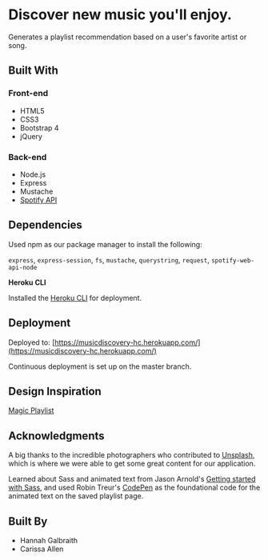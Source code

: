 # Discover new music you'll enjoy.

Generates a playlist recommendation based on a user's favorite artist or song.

## Built With
### Front-end
* HTML5
* CSS3
* Bootstrap 4
* jQuery
### Back-end
* Node.js
* Express
* Mustache
* [Spotify API](https://developer.spotify.com/documentation/web-api/reference/browse/get-recommendations/)

## Dependencies

Used npm as our package manager to install the following:

`express`, `express-session`, `fs`, `mustache`, `querystring`, `request`, `spotify-web-api-node`

**Heroku CLI**

Installed the [Heroku CLI](https://devcenter.heroku.com/articles/getting-started-with-nodejs#set-up) for deployment.

## Deployment

Deployed to: [https://musicdiscovery-hc.herokuapp.com/](https://musicdiscovery-hc.herokuapp.com/)

Continuous deployment is set up on the master branch.

## Design Inspiration
[Magic Playlist](https://magicplaylist.co/)

## Acknowledgments
A big thanks to the incredible photographers who contributed to [Unsplash](https://unsplash.com/), which is where we were able to get some great content for our application.

Learned about Sass and animated text from Jason Arnold's [Getting started with Sass](https://medium.com/@thejasonfile/getting-started-with-sass-dedb271bdf5a), and used Robin Treur's [CodePen](https://codepen.io/RobinTreur/pen/pyWLeB) as the foundational code for the animated text on the saved playlist page. 

## Built By
* Hannah Galbraith
* Carissa Allen
